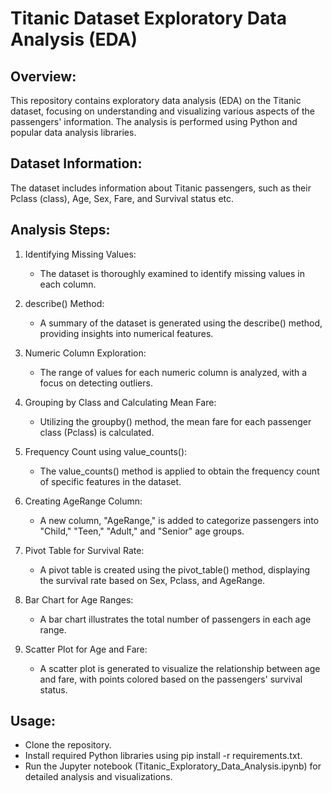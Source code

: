 # Titanic Dataset Exploratory Data Analysis (EDA)

## Overview:
This repository contains exploratory data analysis (EDA) on the Titanic dataset, focusing on understanding and visualizing various aspects of the passengers' information. The analysis is performed using Python and popular data analysis libraries.

## Dataset Information:
The dataset includes information about Titanic passengers, such as their Pclass (class), Age, Sex, Fare, and Survival status etc.

## Analysis Steps:

1. Identifying Missing Values:
   * The dataset is thoroughly examined to identify missing values in each column.

2. describe() Method:
   * A summary of the dataset is generated using the describe() method, providing insights into numerical features.

3. Numeric Column Exploration:
   * The range of values for each numeric column is analyzed, with a focus on detecting outliers.

4. Grouping by Class and Calculating Mean Fare:
   * Utilizing the groupby() method, the mean fare for each passenger class (Pclass) is calculated.

5. Frequency Count using value_counts():
   * The value_counts() method is applied to obtain the frequency count of specific features in the dataset.

6. Creating AgeRange Column:
   * A new column, "AgeRange," is added to categorize passengers into "Child," "Teen," "Adult," and "Senior" age groups.

7. Pivot Table for Survival Rate:
   * A pivot table is created using the pivot_table() method, displaying the survival rate based on Sex, Pclass, and AgeRange.

8. Bar Chart for Age Ranges:
   * A bar chart illustrates the total number of passengers in each age range.

9. Scatter Plot for Age and Fare:
   * A scatter plot is generated to visualize the relationship between age and fare, with points colored based on the passengers' survival status.


## Usage:

- Clone the repository.
- Install required Python libraries using pip install -r requirements.txt.
- Run the Jupyter notebook (Titanic_Exploratory_Data_Analysis.ipynb) for detailed analysis and visualizations.
